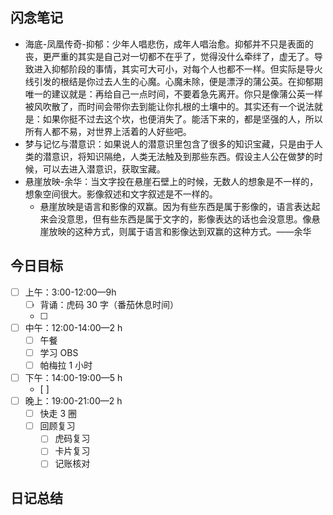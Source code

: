 ## 闪念笔记

- 海底-凤凰传奇-抑郁：少年人唱悲伤，成年人唱治愈。抑郁并不只是表面的丧，更严重的其实是自己对一切都不在乎了，觉得没什么牵绊了，虚无了。导致进入抑郁阶段的事情，其实可大可小，对每个人也都不一样。但实际是导火线引发的根结是你过去人生的心魔。心魔未除，便是漂浮的蒲公英。在抑郁期唯一的建议就是：再给自己一点时间，不要着急先离开。你只是像蒲公英一样被风吹散了，而时间会带你去到能让你扎根的土壤中的。其实还有一个说法就是：如果你挺不过去这个坎，也便消失了。能活下来的，都是坚强的人，所以所有人都不易，对世界上活着的人好些吧。
- 梦与记忆与潜意识：如果说人的潜意识里包含了很多的知识宝藏，只是由于人类的潜意识，将知识隔绝，人类无法触及到那些东西。假设主人公在做梦的时候，可以去进入潜意识，获取宝藏。
- 悬崖放映-余华：当文字投在悬崖石壁上的时候，无数人的想象是不一样的，想象空间很大。影像叙述和文字叙述是不一样的。
	- 悬崖放映是语言和影像的双赢。因为有些东西是属于影像的，语言表达起来会没意思，但有些东西是属于文字的，影像表达的话也会没意思。像悬崖放映的这种方式，则属于语言和影像达到双赢的这种方式。——余华

## 今日目标

- [ ] 上午：3:00-12:00—9h
	- [ ] 背诵：虎码 30 字（番茄休息时间）
	- [ ]
- [ ] 中午：12:00-14:00—2 h
	- [ ] 午餐
	- [ ] 学习 OBS
	- [ ] 帕梅拉 1 小时
- [ ] 下午：14:00-19:00—5 h
	- [ ]
- [ ] 晚上：19:00-21:00—2 h
	- [ ] 快走 3 圈
	- [ ] 回顾复习
		- [ ] 虎码复习
		- [ ] 卡片复习
		- [ ] 记账核对

## 日记总结
